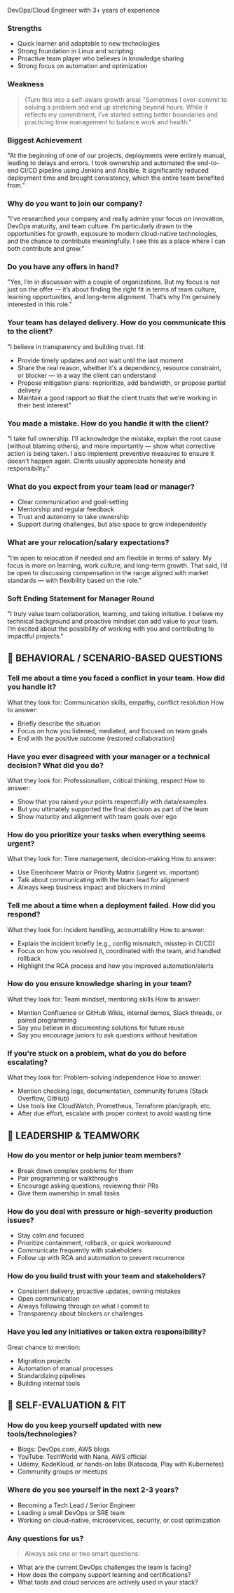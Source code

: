 DevOps/Cloud Engineer with 3+ years of experience

###  Strengths

* Quick learner and adaptable to new technologies
* Strong foundation in Linux and scripting
* Proactive team player who believes in knowledge sharing
* Strong focus on automation and optimization



###  Weakness

> (Turn this into a self-aware growth area)
> "Sometimes I over-commit to solving a problem and end up stretching beyond hours. While it reflects my commitment, I’ve started setting better boundaries and practicing time management to balance work and health."

###  Biggest Achievement

"At the beginning of one of our projects, deployments were entirely manual, leading to delays and errors. I took ownership and automated the end-to-end CI/CD pipeline using Jenkins and Ansible. It significantly reduced deployment time and brought consistency, which the entire team benefited from."

###  Why do you want to join our company?

"I’ve researched your company and really admire your focus on innovation, DevOps maturity, and team culture. I’m particularly drawn to the opportunities for growth, exposure to modern cloud-native technologies, and the chance to contribute meaningfully. I see this as a place where I can both contribute and grow."

###  Do you have any offers in hand?

"Yes, I’m in discussion with a couple of organizations. But my focus is not just on the offer — it’s about finding the right fit in terms of team culture, learning opportunities, and long-term alignment. That’s why I’m genuinely interested in this role."

###  Your team has delayed delivery. How do you communicate this to the client?

"I believe in transparency and building trust. I’d:

* Provide timely updates and not wait until the last moment
* Share the real reason, whether it's a dependency, resource constraint, or blocker — in a way the client can understand
* Propose mitigation plans: reprioritize, add bandwidth, or propose partial delivery
* Maintain a good rapport so that the client trusts that we’re working in their best interest"

###  You made a mistake. How do you handle it with the client?

"I take full ownership. I’ll acknowledge the mistake, explain the root cause (without blaming others), and more importantly — show what corrective action is being taken. I also implement preventive measures to ensure it doesn't happen again. Clients usually appreciate honesty and responsibility."

###  What do you expect from your team lead or manager?

* Clear communication and goal-setting
* Mentorship and regular feedback
* Trust and autonomy to take ownership
* Support during challenges, but also space to grow independently

###  What are your relocation/salary expectations?

"I’m open to relocation if needed and am flexible in terms of salary. My focus is more on learning, work culture, and long-term growth. That said, I’d be open to discussing compensation in the range aligned with market standards — with flexibility based on the role."

###  Soft Ending Statement for Manager Round

"I truly value team collaboration, learning, and taking initiative. I believe my technical background and proactive mindset can add value to your team. I’m excited about the possibility of working with you and contributing to impactful projects."

## 🔹 BEHAVIORAL / SCENARIO-BASED QUESTIONS

###  Tell me about a time you faced a conflict in your team. How did you handle it?

What they look for: Communication skills, empathy, conflict resolution
How to answer:

* Briefly describe the situation
* Focus on how you listened, mediated, and focused on team goals
* End with the positive outcome (restored collaboration)



###  Have you ever disagreed with your manager or a technical decision? What did you do?

What they look for: Professionalism, critical thinking, respect
How to answer:

* Show that you raised your points respectfully with data/examples
* But you ultimately supported the final decision as part of the team
* Show maturity and alignment with team goals over ego



###  How do you prioritize your tasks when everything seems urgent?

What they look for: Time management, decision-making
How to answer:

* Use Eisenhower Matrix or Priority Matrix (urgent vs. important)
* Talk about communicating with the team lead for alignment
* Always keep business impact and blockers in mind



###  Tell me about a time when a deployment failed. How did you respond?

What they look for: Incident handling, accountability
How to answer:

* Explain the incident briefly (e.g., config mismatch, misstep in CI/CD)
* Focus on how you resolved it, coordinated with the team, and handled rollback
* Highlight the RCA process and how you improved automation/alerts



###  How do you ensure knowledge sharing in your team?

What they look for: Team mindset, mentoring skills
How to answer:

* Mention Confluence or GitHub Wikis, internal demos, Slack threads, or paired programming
* Say you believe in documenting solutions for future reuse
* Say you encourage juniors to ask questions without hesitation



###  If you're stuck on a problem, what do you do before escalating?

What they look for: Problem-solving independence
How to answer:

* Mention checking logs, documentation, community forums (Stack Overflow, GitHub)
* Use tools like CloudWatch, Prometheus, Terraform plan/graph, etc.
* After due effort, escalate with proper context to avoid wasting time



## 🔹 LEADERSHIP & TEAMWORK

###  How do you mentor or help junior team members?

* Break down complex problems for them
* Pair programming or walkthroughs
* Encourage asking questions, reviewing their PRs
* Give them ownership in small tasks



###  How do you deal with pressure or high-severity production issues?

* Stay calm and focused
* Prioritize containment, rollback, or quick workaround
* Communicate frequently with stakeholders
* Follow up with RCA and automation to prevent recurrence



###  How do you build trust with your team and stakeholders?

* Consistent delivery, proactive updates, owning mistakes
* Open communication
* Always following through on what I commit to
* Transparency about blockers or challenges



###  Have you led any initiatives or taken extra responsibility?

Great chance to mention:

* Migration projects
* Automation of manual processes
* Standardizing pipelines
* Building internal tools



## 🔹 SELF-EVALUATION & FIT

###  How do you keep yourself updated with new tools/technologies?

* Blogs: DevOps.com, AWS blogs
* YouTube: TechWorld with Nana, AWS official
* Udemy, KodeKloud, or hands-on labs (Katacoda, Play with Kubernetes)
* Community groups or meetups


###  Where do you see yourself in the next 2-3 years?

* Becoming a Tech Lead / Senior Engineer
* Leading a small DevOps or SRE team
* Working on cloud-native, microservices, security, or cost optimization



###  Any questions for us?

> Always ask one or two smart questions:

* What are the current DevOps challenges the team is facing?
* How does the company support learning and certifications?
* What tools and cloud services are actively used in your stack?


